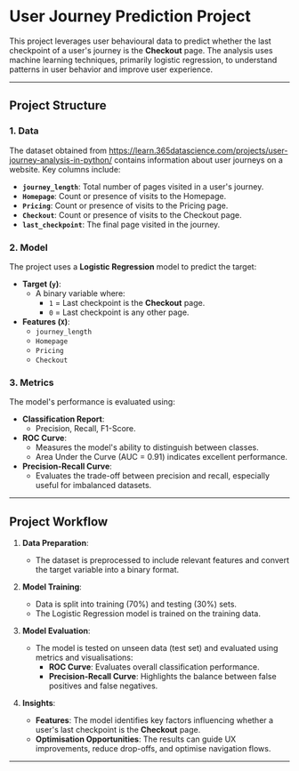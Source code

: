 # **User Journey Prediction Project**

This project leverages user behavioural data to predict whether the last checkpoint of a user's journey is the **Checkout** page. The analysis uses machine learning techniques, primarily logistic regression, to understand patterns in user behavior and improve user experience.

---

## **Project Structure**

### **1. Data**
The dataset obtained from https://learn.365datascience.com/projects/user-journey-analysis-in-python/ contains information about user journeys on a website. Key columns include:
- **`journey_length`**: Total number of pages visited in a user's journey.
- **`Homepage`**: Count or presence of visits to the Homepage.
- **`Pricing`**: Count or presence of visits to the Pricing page.
- **`Checkout`**: Count or presence of visits to the Checkout page.
- **`last_checkpoint`**: The final page visited in the journey.

### **2. Model**
The project uses a **Logistic Regression** model to predict the target:
- **Target (`y`)**:
  - A binary variable where:
    - `1` = Last checkpoint is the **Checkout** page.
    - `0` = Last checkpoint is any other page.
- **Features (`X`)**:
  - `journey_length`
  - `Homepage`
  - `Pricing`
  - `Checkout`

### **3. Metrics**
The model's performance is evaluated using:
- **Classification Report**:
  - Precision, Recall, F1-Score.
- **ROC Curve**:
  - Measures the model's ability to distinguish between classes.
  - Area Under the Curve (AUC = 0.91) indicates excellent performance.
- **Precision-Recall Curve**:
  - Evaluates the trade-off between precision and recall, especially useful for imbalanced datasets.

---

## **Project Workflow**

1. **Data Preparation**:
   - The dataset is preprocessed to include relevant features and convert the target variable into a binary format.

2. **Model Training**:
   - Data is split into training (70%) and testing (30%) sets.
   - The Logistic Regression model is trained on the training data.

3. **Model Evaluation**:
   - The model is tested on unseen data (test set) and evaluated using metrics and visualisations:
     - **ROC Curve**: Evaluates overall classification performance.
     - **Precision-Recall Curve**: Highlights the balance between false positives and false negatives.

4. **Insights**:
   - **Features**: The model identifies key factors influencing whether a user's last checkpoint is the **Checkout** page.
   - **Optimisation Opportunities**: The results can guide UX improvements, reduce drop-offs, and optimise navigation flows.

---

